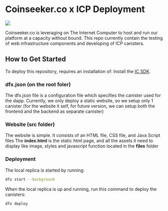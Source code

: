 <h1> Coinseeker.co x ICP Deployment </h1>
<img src="https://img.notionusercontent.com/s3/prod-files-secure%2F271fc176-6508-4bd5-984d-9b01fe690d66%2F6dcf5e7d-675e-470b-aaa5-8fdd3d5a9936%2FBanner_Image_2.png/size/w=1450?exp=1730792519&sig=mYbYmO3RO-JfgpJhYbEn8yyTN_qvB1nTpS37jL_9clM"/>

Coinseeker.co is leveraging on The Internet Computer to host and run our platform at a capacity without bound.
This repo currently contain the testing of web infrastructure components and developing of ICP canisters.

<h2>How to Get Started</h2>

To deploy this repository, requires an installation of:
Install the [IC SDK](https://internetcomputer.org/docs/current/developer-docs/setup/install/).

### dfx.json (on the root foler)

The dfx.json file is a configuration file which specifies the canister used for the dapp.
Currently, we only deploy a static website, so we setup only 1 canister (for the website it self, for future version, we can setup both the frontend and the backend as separate canister)

### Website (src folder)

The website is simple. It consists of an HTML file, CSS file, and Java Script files
The **index.html** is the static html page, and all the assets it need to display like image, styles and javascript function located in the **files** folder

### Deployment

The local replica is started by running:

```bash
dfx start --background
```

When the local replica is up and running, run this command to deploy the canisters:

```bash
dfx deploy
```
